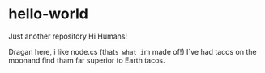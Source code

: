 # hello-world
Just another repository
 Hi Humans! 
 
 Dragan here, i like node.cs (that`s what i`m made of!) 
 I`ve had tacos on the moonand find tham far superior to Earth tacos.
